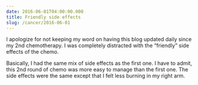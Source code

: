 ```yaml
---
date: 2016-06-01T04:00:00.000
title: Friendly side effects
slug: /cancer/2016-06-01
---
```


I apologize for not keeping my word on having this blog updated daily since my 2nd chemotherapy. I was completely distracted with the “friendly” side effects of the chemo.

Basically, I had the same mix of side effects as the first one. I have to admit, this 2nd round of chemo was more easy to manage than the first one. The side effects were the same except that I felt less burning in my right arm.
